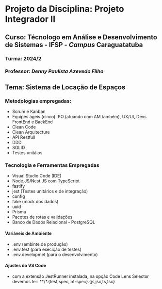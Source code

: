 # Projeto da Disciplina: Projeto Integrador II
## Curso: Técnologo em Análise e Desenvolvimento de Sistemas - IFSP - _Campus_ Caraguatatuba
### Turma: **2024/2**
### Professor: _Denny Paulista Azevedo Filho_

## Tema: Sistema de Locação de Espaços

### Metodologias empregadas:
- Scrum e Kanban
- Equipes ágeis (cinco): PO (atuando com AM também), UX/UI, Devs FrontEnd e BackEnd
- Clean Code
- Clean Arquitecture
- API Restfull
- DDD
- SOLID
- Testes unitáios

### Tecnologia e Ferramentas Empregadas
- Visual Studio Code (IDE)
- Node.JS/Nest.JS com TypeScript
- fastify
- jest (Testes unitários e de integração)
- config
- fake (mock dos dados)
- uuid
- Prisma
- Pacotes de rotas e validações
- Banco de Dados Relacional - PostgreSQL


#### Variáveis de Ambiente
- .env (ambinte de produção)
- .env.test (para execição de testes)
- .env.developmet (para o desenvolvimento)

#### Ajustes do VS Code
- com a extensão JestRunner instalada, na opção Code Lens Selector devemos ter: **/*.{test,spec,int-spec}.{js,jsx,ts,tsx}

